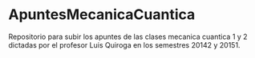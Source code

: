 # ApuntesMecanicaCuantica
Repositorio para subir los apuntes de las clases mecanica cuantica 1 y 2 dictadas por el profesor Luis Quiroga en los semestres 20142 y 20151.
